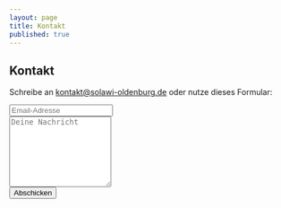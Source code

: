 ```yaml
---
layout: page
title: Kontakt
published: true
---
```




## Kontakt
Schreibe an [kontakt@solawi-oldenburg.de](mailto:kontakt@solawi-oldenburg.de) oder nutze dieses Formular:

<div class="row">
	<div class="col-sm-6">
		<form action="https://formspree.io/kontakt@solawi-oldenburg.de" method="POST">
			<div class="form-group">
				<input type="hidden" name="_next" value="/kontakt_danke/"/>
			    	<input type="email" name="_replyto" class="form-control" placeholder="Email-Adresse">
		  	</div>
			<div class="form-group">
		    		<textarea name="message" class="form-control" rows="8" placeholder="Deine Nachricht"></textarea>
			</div>
			<div class="form-group">
				<button type="submit" class="btn btn-default">Abschicken</button>
		    	</div>
		</form> 
	</div>    
</div>

